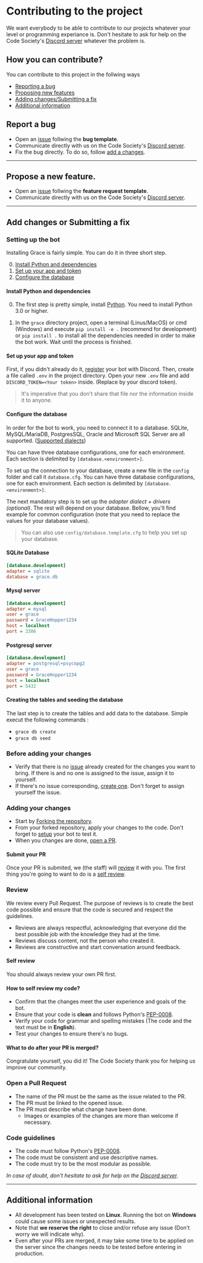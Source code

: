 # Contributing to the project
We want everybody to be able to contribute to our projects whatever your level or programming experiance is. Don't hesitate to ask for help on the Code Society's [Discord server](https://discord.gg/6GEF9H9m) whatever the problem is.

## How you can contribute?
You can contribute to this project in the follwing ways 
- [Reporting a bug](#report-a-bug)
- [Proposing new features](#propose-a-new-feature)
- [Adding changes/Submitting a fix](#add-changes-or-submitting-a-fix)
- [Additional information](#additional-information)

## Report a bug
- Open an [issue](https://github.com/Code-Society-Lab/grace/issues) follwing the **bug template**. 
- Communicate directly with us on the Code Society's [Discord server](https://discord.gg/6GEF9H9m).
- Fix the bug directly. To do so, follow [add a changes](#add-changes).

---

## Propose a new feature.
- Open an [issue](https://github.com/Code-Society-Lab/grace/issues) follwing the **feature request template**.
- Communicate directly with us on the Code Society's [Discord server](https://discord.gg/6GEF9H9m).

---

## Add changes or Submitting a fix
### Setting up the bot
Installing Grace is fairly simple. You can do it in three short step.

0. [Install Python and dependencies](#install-Python-and-dependencies)
1. [Set up your app and token](#set-up-your-app-and-token)
2. [Configure the database](#configure-the-database)

#### Install Python and dependencies
0. The first step is pretty simple, install [Python](https://www.python.org/downloads/). You need to install Python 3.0 or
higher.

1. In the `grace` directory project, open a terminal (Linus/MacOS) or cmd (Windows) and execute `pip install -e .` 
(recommend for development) or `pip install .` to install all the dependencies needed in order to make the bot work. 
Wait until the process is finished.

#### Set up your app and token
First, if you didn't already do it, [register](https://discord.com/developers/docs/getting-started#creating-an-app) your 
bot with Discord. Then, create a file called `.env` in the project directory. Open your new `.env` file and add 
`DISCORD_TOKEN=<Your token>` inside. (Replace <You token> by your discord token).

> It's imperative that you don't share that file nor the information inside it to anyone. 

#### Configure the database
In order for the bot to work, you need to connect it to a database. SQLite, MySQL/MariaDB, PostgresSQL, Oracle and 
Microsoft SQL Server are all supported. ([Supported dialects](https://docs.sqlalchemy.org/en/14/dialects/index.html)) 

You can have three database configurations, one for each environment. Each section is delimited by 
`[database.<environment>]`. 

To set up the connection to your database, create a new file in the `config` folder and call it `database.cfg`. You can 
have three database configurations, one for each environment. Each section is delimited by `[database.<environment>]`. 

The next mandatory step is to set up the _adapter dialect + drivers (optional)_. The rest will depend on your database.
Bellow, you'll find example for common configuration (note that you need to replace the values for your database values).

> You can also use `config/database.template.cfg` to help you set up your database.

#### SQLite Database
```ini
[database.development]
adapter = sqlite
database = grace.db
```

#### Mysql server
```ini
[database.development]
adapter = mysql
user = grace
password = GraceHopper1234
host = localhost
port = 3306
```

#### Postgresql server
```ini
[database.development]
adapter = postgresql+psycopg2
user = grace
password = GraceHopper1234
host = localhost
port = 5432
```

#### Creating the tables and seeding the database
The last step is to create the tables and add data to the database. Simple execut the following commands :
- `grace db create`
- `grace db seed`

### Before adding your changes
- Verify that there is no [issue](https://github.com/Code-Society-Lab/grace/issues) already created for the changes you want to bring. If there is and no one is assigned to the issue, assign it to yourself. 
- If there's no issue corresponding, [create one](https://github.com/Code-Society-Lab/grace/issues/new/choose). Don't forget to assign yourself the issue.

### Adding your changes
- Start by [Forking the repository](https://docs.github.com/en/github/getting-started-with-github/quickstart/fork-a-repo). 
- From your forked repository, apply your changes to the code. Don't forget to [setup](#setting-up-the-bot) your bot to test it.
- When you changes are done, [open a PR](#open-a-pull-request).

#### Submit your PR
Once your PR is submited, we (the staff) will [review](#review) it with you. The first thing you're going to want to do is a [self review](#self-review).

### Review
We review every Pull Request. The purpose of reviews is to create the best code possible and ensure that the code is secured and respect the guidelines.

- Reviews are always respectful, acknowledging that everyone did the best possible job with the knowledge they had at the time.<br>
- Reviews discuss content, not the person who created it.<br>
- Reviews are constructive and start conversation around feedback.

#### Self review
You should always review your own PR first.

#### How to self review my code?
- Confirm that the changes meet the user experience and goals of the bot.
- Ensure that your code is **clean** and follows Python's [PEP-0008](https://www.python.org/dev/peps/pep-0008/).
- Verify your code for grammar and spelling mistakes (The code and the text must be in **English**).
- Test your changes to ensure there's no bugs.

#### What to do after your PR is merged?
Congratulate yourself, you did it! The Code Society thank you for helping us improve our community.

### Open a Pull Request
- The name of the PR must be the same as the issue related to the PR.
- The PR must be linked to the opened issue.
- The PR must describe what change have been done.
  - Images or examples of the changes are more than welcome if necessary.

### Code guidelines
- The code must follow Python's [PEP-0008](https://www.python.org/dev/peps/pep-0008/).
- The code must be consistent and use descriptive names.
- The code must try to be the most modular as possible.

_In case of doubt, don't hesitate to ask for help on the [Discord server](https://discord.gg/6GEF9H9m)._

---

## Additional information
- All development has been tested on **Linux**. Running the bot on **Windows** could cause some issues or unexpected results. 
- Note that **we reserve the right** to close and/or refuse any issue (Don't worry we will indicate why).
- Even after your PRs are merged, it may take some time to be applied on the server since the changes needs to be tested before entering in production. 


